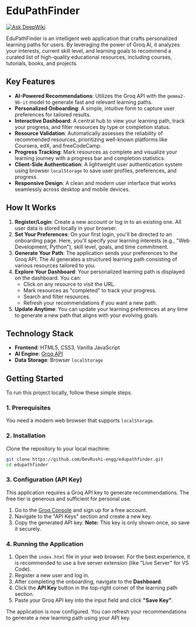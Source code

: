 # EduPathFinder
[![Ask DeepWiki](https://devin.ai/assets/askdeepwiki.png)](https://deepwiki.com/DevRushi-engg/edupathfinder)

EduPathFinder is an intelligent web application that crafts personalized learning paths for users. By leveraging the power of Groq AI, it analyzes your interests, current skill level, and learning goals to recommend a curated list of high-quality educational resources, including courses, tutorials, books, and projects.

## Key Features

-   **AI-Powered Recommendations**: Utilizes the Groq API with the `gemma2-9b-it` model to generate fast and relevant learning paths.
-   **Personalized Onboarding**: A simple, intuitive form to capture user preferences for tailored results.
-   **Interactive Dashboard**: A central hub to view your learning path, track your progress, and filter resources by type or completion status.
-   **Resource Validation**: Automatically assesses the reliability of recommended resources, prioritizing well-known platforms like Coursera, edX, and freeCodeCamp.
-   **Progress Tracking**: Mark resources as complete and visualize your learning journey with a progress bar and completion statistics.
-   **Client-Side Authentication**: A lightweight user authentication system using browser `localStorage` to save user profiles, preferences, and progress.
-   **Responsive Design**: A clean and modern user interface that works seamlessly across desktop and mobile devices.

## How It Works

1.  **Register/Login**: Create a new account or log in to an existing one. All user data is stored locally in your browser.
2.  **Set Your Preferences**: On your first login, you'll be directed to an onboarding page. Here, you'll specify your learning interests (e.g., "Web Development, Python"), skill level, goals, and time commitment.
3.  **Generate Your Path**: The application sends your preferences to the Groq API. The AI generates a structured learning path consisting of various resources tailored to you.
4.  **Explore Your Dashboard**: Your personalized learning path is displayed on the dashboard. You can:
    -   Click on any resource to visit the URL.
    -   Mark resources as "completed" to track your progress.
    -   Search and filter resources.
    -   Refresh your recommendations if you want a new path.
5.  **Update Anytime**: You can update your learning preferences at any time to generate a new path that aligns with your evolving goals.

## Technology Stack

-   **Frontend**: HTML5, CSS3, Vanilla JavaScript
-   **AI Engine**: [Groq API](https://groq.com/)
-   **Data Storage**: Browser `localStorage`

## Getting Started

To run this project locally, follow these simple steps.

### 1. Prerequisites

You need a modern web browser that supports `localStorage`.

### 2. Installation

Clone the repository to your local machine:

```bash
git clone https://github.com/DevRushi-engg/edupathfinder.git
cd edupathfinder
```

### 3. Configuration (API Key)

This application requires a Groq API key to generate recommendations. The free tier is generous and sufficient for personal use.

1.  Go to the [Groq Console](https://console.groq.com/keys) and sign up for a free account.
2.  Navigate to the "API Keys" section and create a new key.
3.  Copy the generated API key. **Note:** This key is only shown once, so save it securely.

### 4. Running the Application

1.  Open the `index.html` file in your web browser. For the best experience, it is recommended to use a live server extension (like "Live Server" for VS Code).
2.  Register a new user and log in.
3.  After completing the onboarding, navigate to the **Dashboard**.
4.  Click the **API Key** button in the top-right corner of the learning path section.
5.  Paste your Groq API key into the input field and click **"Save Key"**.

The application is now configured. You can refresh your recommendations to generate a new learning path using your API key.
